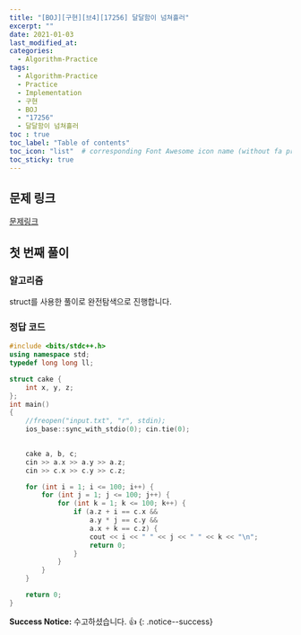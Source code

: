 ```yaml
---
title: "[BOJ][구현][브4][17256] 달달함이 넘쳐흘러"
excerpt: ""
date: 2021-01-03
last_modified_at: 
categories:
  - Algorithm-Practice
tags:
  - Algorithm-Practice
  - Practice
  - Implementation
  - 구현
  - BOJ
  - "17256"
  - 달달함이 넘쳐흘러
toc : true
toc_label: "Table of contents"
toc_icon: "list"  # corresponding Font Awesome icon name (without fa prefix)
toc_sticky: true
---
```


## 문제 링크

[문제링크](https://www.acmicpc.net/problem/17256)  

## 첫 번째 풀이

### 알고리즘

struct를 사용한 풀이로 완전탐색으로 진행합니다. 

### 정답 코드

```cpp
#include <bits/stdc++.h>
using namespace std;
typedef long long ll;

struct cake {
    int x, y, z;
};
int main()
{
    //freopen("input.txt", "r", stdin);
    ios_base::sync_with_stdio(0); cin.tie(0);

    
    cake a, b, c;
    cin >> a.x >> a.y >> a.z;
    cin >> c.x >> c.y >> c.z;

    for (int i = 1; i <= 100; i++) {
        for (int j = 1; j <= 100; j++) {
            for (int k = 1; k <= 100; k++) {
                if (a.z + i == c.x &&
                    a.y * j == c.y &&
                    a.x + k == c.z) {
                    cout << i << " " << j << " " << k << "\n";
                    return 0;
                }
            }
        }
    }

    return 0;
}
```

**Success Notice:**
수고하셨습니다. :+1:
{: .notice--success}


